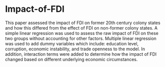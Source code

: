 # Impact-of-FDI

This paper assessed the impact of FDI on former 20th century colony states and how this differed from the effect of FDI on non-former colony states. A simple linear regression was used to assess the raw impact of FDI on these two groups without accounting for other factors. Multiple linear regression was used to add dummy variables which include: education level, corruption, economic instability, and trade openness to the model. In addition, interaction terms were added to determine how the impact of FDI changed based on different underlying economic circumstances. 

